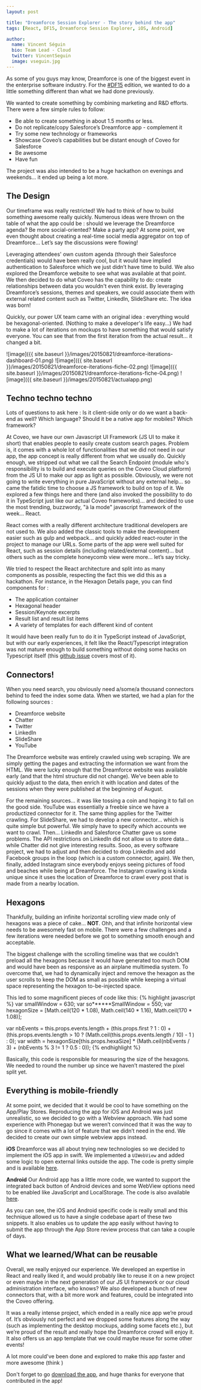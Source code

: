 ```yaml
---
layout: post

title: "Dreamforce Session Explorer - The story behind the app"
tags: [React, DF15, Dreamforce Session Explorer, iOS, Android]

author:
  name: Vincent Séguin
  bio: Team Lead - Cloud
  twitter: VincentSeguin
  image: vseguin.jpg
---
```


As some of you guys may know, Dreamforce is one of the biggest event in the enterprise software industry. For the [#DF15](https://twitter.com/search?q=%23DF15) edition, we wanted to do a little something different than what we had done previously.

<!-- more -->

We wanted to create something by combining marketing and R&D efforts. There were a few simple rules to follow:

* Be able to create something in about 1.5 months or less.
* Do not replicate/copy Salesforce’s Dreamforce app - complement it
* Try some new technology or frameworks
* Showcase Coveo’s capabilities but be distant enough of Coveo for Salesforce
* Be awesome
* Have fun

The project was also intended to be a huge hackathon on evenings and weekends… it ended up being a lot more.

## The Design

Our timeframe was really restricted! We had to think of how to build something awesome really quickly. Numerous ideas were thrown on the table of what the app could be : should we leverage the Dreamforce agenda? Be more social-oriented? Make a party app?  At some point, we even thought about creating a real-time social media aggregator on top of Dreamforce… Let’s say the discussions were flowing!

Leveraging attendees' own custom agenda (through their Salesforce credentials) would have been really cool, but it would have implied authentication to Salesforce which we just didn’t have time to build. We also explored the Dreamforce website to see what was available at that point. We then decided to do what Coveo has the capability to do: create relationships between data you wouldn't even think exist. By leveraging Dreamforce’s sessions, themes and speakers, we could associate them with external related content such as Twitter, LinkedIn, SlideShare etc. The idea was born!

Quickly, our power UX team came with an original idea : everything would be hexagonal-oriented. (Nothing to make a developer's life easy…)  We had to make a lot of iterations on mockups to have something that would satisfy everyone. You can see that from the first iteration from the actual result… it changed a bit.

![image]({{ site.baseurl }}/images/20150821/dreamforce-iterations-dashboard-01.png)
![image]({{ site.baseurl }}/images/20150821/dreamforce-iterations-fiche-02.png)
![image]({{ site.baseurl }}/images/20150821/dreamforce-iterations-fiche-04.png)
![image]({{ site.baseurl }}/images/20150821/actualapp.png)

## Techno techno techno

Lots of questions to ask here : Is it client-side only or do we want a back-end as well? Which language? Should it be a native app for mobiles? Which framework?

At Coveo, we have our own Javascript UI Framework (JS UI to make it short) that enables people to easily create custom search pages. Problem is, it comes with a whole lot of functionalities that we did not need in our app, the app concept is really different from what we usually do. Quickly enough, we stripped out what we call the Search Endpoint (module who's responsibility is to build and execute queries on the Coveo Cloud platform) from the JS UI to make our app as light as possible. Obviously, we were not going to write everything in pure JavaScript without any external help… so came the fatidic time to choose a JS framework to build on top of it. We explored a few things here and there (and also invoked the possibility to do it in TypeScript just like our actual Coveo frameworks)... and decided to use the most trending, buzzwordy, "à la mode" javascript framework of the week... React.

React comes with a really different architecture traditional developers are not used to. We also added the classic tools to make the development easier such as gulp and webpack… and quickly added react-router in the project to manage our URLs. Some parts of the app were well suited for React, such as session details (including related/external content)... but others such as the complete honeycomb view were more… let’s say tricky.

We tried to respect the React architecture and split into as many components as possible, respecting the fact this we did this as a hackathon. For instance, in the Hexagon Details page, you can find components for :

* The application container
* Hexagonal header
* Session/Keynote excerpts
* Result list and result list items
* A variety of templates for each different kind of content

It would have been really fun to do it in TypeScript instead of JavaScript, but with our early experiences, it felt like the React/Typescript integration was not mature enough to build something without doing some hacks on Typescript itself (this [github issue](https://github.com/Microsoft/TypeScript/issues/3203) covers most of it).

## Connectors!

When you need search, you obviously need a/some/a thousand connectors behind to feed the index some data. When we started, we had a plan for the following sources :
* Dreamforce website
* Chatter
* Twitter
* LinkedIn
* SlideShare
* YouTube

The Dreamforce website was entirely crawled using web scraping. We are simply getting the pages and extracting the information we want from the HTML. We were lucky enough that the Dreamforce website was available early (and that the html structure did not change). We’ve been able to quickly adjust to the data, then enrich it with location and dates of the sessions when they were published at the beginning of August.

For the remaining sources… it was like tossing a coin and hoping it to fall on the good side. YouTube was essentially a freebie since we have a productized connector for it. The same thing applies for the Twitter crawling. For SlideShare, we had to develop a new connector… which is quite simple but powerful. We simply have to specify which accounts we want to crawl. Then… LinkedIn and Salesforce Chatter gave us some problems. The API restrictions on LinkedIn did not allow us to store data… while Chatter did not give interesting results. Sooo, as every software project, we had to adjust and then decided to drop LinkedIn and add Facebook groups in the loop (which is a custom connector, again). We then, finally, added Instagram since everybody enjoys seeing pictures of food and beaches while being at Dreamforce. The Instagram crawling is kinda unique since it uses the location of Dreamforce to crawl every post that is made from a nearby location.

## Hexagons

Thankfully, building an infinite horizontal scrolling view made only of hexagons was a piece of cake… **NOT**. Ohh, and that infinite horizontal view needs to be awesomely fast on mobile. There were a few challenges and a few iterations were needed before we got to something smooth enough and acceptable.

The biggest challenge with the scrolling timeline was that we couldn’t preload all the hexagons because it would have generated too much DOM and would have been as responsive as an airplane multimedia system. To overcome that, we had to dynamically inject and remove the hexagon as the user scrolls to keep the DOM as small as possible while keeping a virtual space representing the hexagon to-be-injected space.

This led to some magnificent pieces of code like this:
{% highlight javascript %}
var smallWindow = 630;
var so******SmallWindow = 550;
var hexagonSize = [Math.ceil(120 * 1.08), Math.ceil(140 * 1.16), Math.ceil(170 * 1.08)];

var nbEvents = this.props.events.length + (this.props.first ? 1 : 0) + (this.props.events.length > 10 ? (Math.ceil(this.props.events.length / 10) - 1 ) : 0);
var width = hexagonSize[this.props.hexaSize] * (Math.ceil(nbEvents / 3) + (nbEvents % 3 != 1 ? 0.5 : 0));
{% endhighlight %}

Basically, this code is responsible for measuring the size of the hexagons. We needed to round the number up since we haven’t mastered the pixel split yet.

## Everything is mobile-friendly

At some point, we decided that it would be cool to have something on the App/Play Stores. Reproducing the app for iOS and Android was just unrealistic, so we decided to go with a Webview approach. We had some experience with Phonegap but we weren’t convinced that it was the way to go since it comes with a lot of feature that we didn’t need in the end. We decided to create our own simple webview apps instead.

**iOS**
Dreamforce was all about trying new technologies so we decided to implement the iOS app in swift. We implemented a `UIWebView` and added some logic to open external links outside the app. The code is pretty simple and is available [here](https://gist.github.com/wfortin/bf7fd2c1798429f0a8fa).

**Android**
Our Android app has a little more code, we wanted to support the integrated back button of Android devices and some WebView options need to be enabled like JavaScript and LocalStorage. The code is also available [here](https://gist.github.com/wfortin/7caf9e5c4eca5497407a).

As you can see, the iOS and Android specific code is really small and this technique allowed us to have a single codebase apart of these two snippets. It also enables us to update the app easily without having to submit the app through the App Store review process that can take a couple of days.

## What we learned/What can be reusable

Overall, we really enjoyed our experience. We developed an expertise in React and really liked it, and would probably like to reuse it on a new project or even maybe in the next generation of our JS UI framework or our cloud administration interface, who knows? We also developed a bunch of new connectors that, with a bit more work and features, could be integrated into the Coveo offering.

It was a really intense project, which ended in a really nice app we’re proud of. It’s obviously not perfect and we dropped some features along the way (such as implementing the desktop mockups, adding some facets etc.), but we’re proud of the result and really hope the Dreamforce crowd will enjoy it. It also offers us an app template that we could maybe reuse for some other events!

A lot more could've been done and explored to make this app faster and more awesome (think )

Don't forget to go [download the app](http://df15.coveo.com/app), and huge thanks for everyone that contributed in the app!
